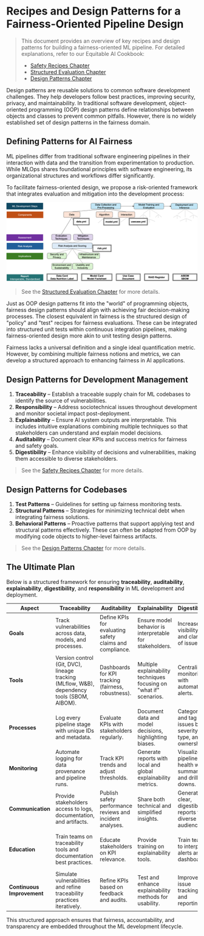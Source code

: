 # Recipes and Design Patterns for a Fairness-Oriented Pipeline Design

> This document provides an overview of key recipes and design patterns for building a fairness-oriented ML pipeline. For detailed explanations, refer to our Equitable AI Cookbook:
> - [Safety Recipes Chapter](https://asabuncuoglu13.github.io/equitable-ai-cookbook/safety/recipes.html)
> - [Structured Evaluation Chapter](https://asabuncuoglu13.github.io/equitable-ai-cookbook/safety/evaluation.html)
> - [Design Patterns Chapter](https://asabuncuoglu13.github.io/equitable-ai-cookbook/fairness/patterns.html)


Design patterns are reusable solutions to common software development challenges. They help developers follow best practices, improving security, privacy, and maintainability. In traditional software development, object-oriented programming (OOP) design patterns define relationships between objects and classes to prevent common pitfalls. However, there is no widely established set of design patterns in the fairness domain.

## Defining Patterns for AI Fairness

ML pipelines differ from traditional software engineering pipelines in their interaction with data and the transition from experimentation to production. While MLOps shares foundational principles with software engineering, its organizational structures and workflows differ significantly.

To facilitate fairness-oriented design, we propose a risk-oriented framework that integrates evaluation and mitigation into the development process:

![](./media/structured-evidence-collection.png)
> See the [Structured Evaluation Chapter](https://asabuncuoglu13.github.io/equitable-ai-cookbook/safety/evaluation.html) for more details.

Just as OOP design patterns fit into the "world" of programming objects, fairness design patterns should align with achieving fair decision-making processes. The closest equivalent in fairness is the structured design of "policy" and "test" recipes for fairness evaluations. These can be integrated into structured unit tests within continuous integration pipelines, making fairness-oriented design more akin to unit testing design patterns.

Fairness lacks a universal definition and a single ideal quantification metric. However, by combining multiple fairness notions and metrics, we can develop a structured approach to enhancing fairness in AI applications.

## Design Patterns for Development Management

1. **Traceability** – Establish a traceable supply chain for ML codebases to identify the source of vulnerabilities.
2. **Responsibility** – Address sociotechnical issues throughout development and monitor societal impact post-deployment.
3. **Explainability** – Ensure AI system outputs are interpretable. This includes intuitive explanations combining multiple techniques so that stakeholders can understand and explain model decisions.
4. **Auditability** – Document clear KPIs and success metrics for fairness and safety goals.
5. **Digestibility** – Enhance visibility of decisions and vulnerabilities, making them accessible to diverse stakeholders.

> See the [Safety Recipes Chapter](https://asabuncuoglu13.github.io/equitable-ai-cookbook/safety/recipes.html) for more details.

## Design Patterns for Codebases

1. **Test Patterns** – Guidelines for setting up fairness monitoring tests.
2. **Structural Patterns** – Strategies for minimizing technical debt when integrating fairness solutions.
3. **Behavioral Patterns** – Proactive patterns that support applying test and structural patterns effectively. These can often be adapted from OOP by modifying code objects to higher-level fairness artifacts.

> See the [Design Patterns Chapter](https://asabuncuoglu13.github.io/equitable-ai-cookbook/fairness/patterns.html) for more details.

## The Ultimate Plan

Below is a structured framework for ensuring **traceability**, **auditability**, **explainability**, **digestibility**, and **responsibility** in ML development and deployment.

| **Aspect**            | **Traceability** | **Auditability** | **Explainability** | **Digestibility** | **Responsibility** |
|-----------------|-----------------|-----------------|-----------------|-----------------|-----------------|
| **Goals**          | Track vulnerabilities across data, models, and processes. | Define KPIs for evaluating safety claims and compliance. | Ensure model behavior is interpretable for stakeholders. | Increase visibility and clarity of issues. | Consider sociotechnical risks and monitor societal impact. |
| **Tools**          | Version control (Git, DVC), lineage tracking (MLflow, W&B), dependency tools (SBOM, AIBOM). | Dashboards for KPI tracking (fairness, robustness). | Multiple explainability techniques focusing on "what if" scenarios. | Centralized monitoring with automated alerts. | Frameworks and participatory assessments for societal impact. |
| **Processes**      | Log every pipeline stage with unique IDs and metadata. | Evaluate KPIs with stakeholders regularly. | Document data and model decisions, highlighting biases. | Categorize and tag issues by severity, type, and ownership. | Conduct ethics reviews and stakeholder consultations. |
| **Monitoring**     | Automate logging for data provenance and pipeline runs. | Track KPI trends and adjust thresholds. | Generate reports with local and global explainability metrics. | Visualize pipeline health with summaries and drill-downs. | Continuously assess societal impact via feedback and audits. |
| **Communication**  | Provide stakeholders access to logs, documentation, and artifacts. | Publish safety performance reviews and incident analyses. | Share both technical and simplified insights. | Generate clear, digestible reports for diverse audiences. | Publish impact reports and host transparency forums. |
| **Education**      | Train teams on traceability tools and documentation best practices. | Educate stakeholders on KPI relevance. | Provide training on explainability tools. | Train teams to interpret alerts and dashboards. | Conduct workshops on sociotechnical risks and responsible AI. |
| **Continuous Improvement** | Simulate vulnerabilities and refine traceability practices iteratively. | Refine KPIs based on feedback and audits. | Test and enhance explainability methods for usability. | Improve issue tracking and reporting. | Adjust tools and policies to address emerging societal risks. |

This structured approach ensures that fairness, accountability, and transparency are embedded throughout the ML development lifecycle.

